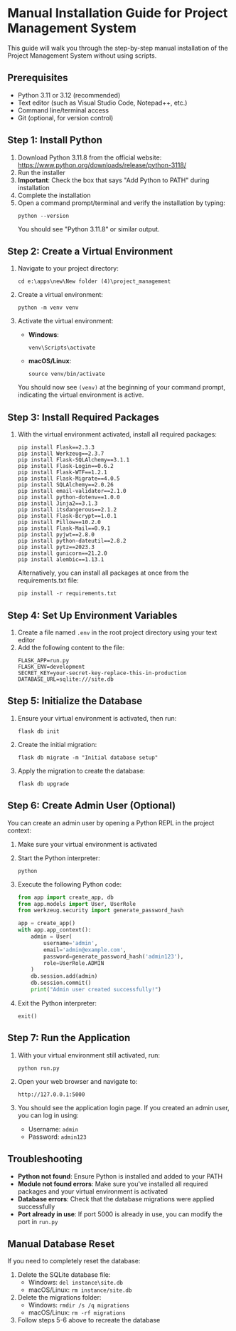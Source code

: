 # Manual Installation Guide for Project Management System

This guide will walk you through the step-by-step manual installation of the Project Management System without using scripts.

## Prerequisites

- Python 3.11 or 3.12 (recommended)
- Text editor (such as Visual Studio Code, Notepad++, etc.)
- Command line/terminal access
- Git (optional, for version control)

## Step 1: Install Python

1. Download Python 3.11.8 from the official website: https://www.python.org/downloads/release/python-3118/
2. Run the installer
3. **Important**: Check the box that says "Add Python to PATH" during installation
4. Complete the installation
5. Open a command prompt/terminal and verify the installation by typing:
   ```
   python --version
   ```
   You should see "Python 3.11.8" or similar output.

## Step 2: Create a Virtual Environment

1. Navigate to your project directory:
   ```
   cd e:\apps\new\New folder (4)\project_management
   ```

2. Create a virtual environment:
   ```
   python -m venv venv
   ```

3. Activate the virtual environment:
   - **Windows**:
     ```
     venv\Scripts\activate
     ```
   - **macOS/Linux**:
     ```
     source venv/bin/activate
     ```

   You should now see `(venv)` at the beginning of your command prompt, indicating the virtual environment is active.

## Step 3: Install Required Packages

1. With the virtual environment activated, install all required packages:
   ```
   pip install Flask==2.3.3
   pip install Werkzeug==2.3.7
   pip install Flask-SQLAlchemy==3.1.1
   pip install Flask-Login==0.6.2
   pip install Flask-WTF==1.2.1
   pip install Flask-Migrate==4.0.5
   pip install SQLAlchemy==2.0.26
   pip install email-validator==2.1.0
   pip install python-dotenv==1.0.0
   pip install Jinja2==3.1.3
   pip install itsdangerous==2.1.2
   pip install Flask-Bcrypt==1.0.1
   pip install Pillow==10.2.0
   pip install Flask-Mail==0.9.1
   pip install pyjwt==2.8.0
   pip install python-dateutil==2.8.2
   pip install pytz==2023.3
   pip install gunicorn==21.2.0
   pip install alembic==1.13.1
   ```

   Alternatively, you can install all packages at once from the requirements.txt file:
   ```
   pip install -r requirements.txt
   ```

## Step 4: Set Up Environment Variables

1. Create a file named `.env` in the root project directory using your text editor
2. Add the following content to the file:
   ```
   FLASK_APP=run.py
   FLASK_ENV=development
   SECRET_KEY=your-secret-key-replace-this-in-production
   DATABASE_URL=sqlite:///site.db
   ```

## Step 5: Initialize the Database

1. Ensure your virtual environment is activated, then run:
   ```
   flask db init
   ```

2. Create the initial migration:
   ```
   flask db migrate -m "Initial database setup"
   ```

3. Apply the migration to create the database:
   ```
   flask db upgrade
   ```

## Step 6: Create Admin User (Optional)

You can create an admin user by opening a Python REPL in the project context:

1. Make sure your virtual environment is activated
2. Start the Python interpreter:
   ```
   python
   ```

3. Execute the following Python code:
   ```python
   from app import create_app, db
   from app.models import User, UserRole
   from werkzeug.security import generate_password_hash
   
   app = create_app()
   with app.app_context():
       admin = User(
           username='admin',
           email='admin@example.com',
           password=generate_password_hash('admin123'),
           role=UserRole.ADMIN
       )
       db.session.add(admin)
       db.session.commit()
       print("Admin user created successfully!")
   ```

4. Exit the Python interpreter:
   ```
   exit()
   ```

## Step 7: Run the Application

1. With your virtual environment still activated, run:
   ```
   python run.py
   ```

2. Open your web browser and navigate to:
   ```
   http://127.0.0.1:5000
   ```

3. You should see the application login page. If you created an admin user, you can log in using:
   - Username: `admin`
   - Password: `admin123`

## Troubleshooting

- **Python not found**: Ensure Python is installed and added to your PATH
- **Module not found errors**: Make sure you've installed all required packages and your virtual environment is activated
- **Database errors**: Check that the database migrations were applied successfully
- **Port already in use**: If port 5000 is already in use, you can modify the port in `run.py`

## Manual Database Reset

If you need to completely reset the database:

1. Delete the SQLite database file:
   - Windows: `del instance\site.db`
   - macOS/Linux: `rm instance/site.db`
2. Delete the migrations folder:
   - Windows: `rmdir /s /q migrations`
   - macOS/Linux: `rm -rf migrations`
3. Follow steps 5-6 above to recreate the database
